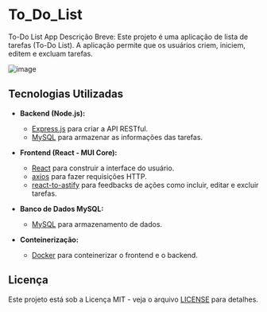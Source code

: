 # To_Do_List
To-Do List App
Descrição Breve: Este projeto é uma aplicação de lista de tarefas (To-Do List). A aplicação permite que os usuários criem, iniciem, editem e excluam tarefas.



![image](https://github.com/AndreRamos-py/To_Do_List/assets/83097746/fde40eba-cf5d-4716-b8ee-7c896be39fd9)



## Tecnologias Utilizadas

- **Backend (Node.js):**
  - [Express.js](https://expressjs.com/) para criar a API RESTful.
  - [MySQL](https://www.mysql.com/) para armazenar as informações das tarefas.

- **Frontend (React - MUI Core):**
  - [React](https://reactjs.org/) para construir a interface do usuário.
  - [axios](https://axios-http.com/) para fazer requisições HTTP.
  - [react-to-astify](https://github.com/react-to-ast/react-to-astify) para feedbacks de ações como incluir, editar e excluir tarefas.

- **Banco de Dados MySQL:**
  - [MySQL](https://www.mysql.com/) para armazenamento de dados.


- **Conteinerização:**
  - [Docker](https://www.docker.com/) para conteinerizar o frontend e o backend.


## Licença

Este projeto está sob a Licença MIT - veja o arquivo [LICENSE](LICENSE) para detalhes.
